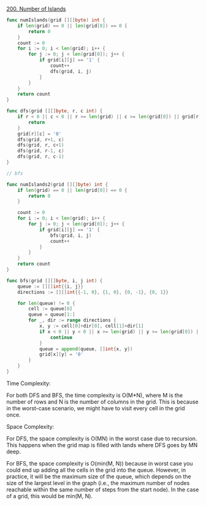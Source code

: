 [200. Number of Islands](https://leetcode.com/problems/number-of-islands/)

```go   
func numIslands(grid [][]byte) int {
    if len(grid) == 0 || len(grid[0]) == 0 {
        return 0
    }
    count := 0
    for i := 0; i < len(grid); i++ {
        for j := 0; j < len(grid[0]); j++ {
            if grid[i][j] == '1' {
                count++
                dfs(grid, i, j)
            }
        }
    }
    return count
}

func dfs(grid [][]byte, r, c int) {
    if r < 0 || c < 0 || r >= len(grid) || c >= len(grid[0]) || grid[r][c] == '0' {
        return
    }
    grid[r][c] = '0'
    dfs(grid, r+1, c)
    dfs(grid, r, c+1)
    dfs(grid, r-1, c)
    dfs(grid, r, c-1)
}

// bfs

func numIslands2(grid [][]byte) int {
    if len(grid) == 0 || len(grid[0]) == 0 {
        return 0
    }

    count := 0
    for i := 0; i < len(grid); i++ {
        for j := 0; j < len(grid[0]); j++ {
            if grid[i][j] == '1' {
                bfs(grid, i, j)
                count++
            }
        }
    }
    return count
}

func bfs(grid [][]byte, i, j int) {
    queue := [][]int{{i, j}}
    directions := [][]int{{-1, 0}, {1, 0}, {0, -1}, {0, 1}}

    for len(queue) != 0 {
        cell := queue[0]
        queue = queue[1:]
        for _, dir := range directions {
            x, y := cell[0]+dir[0], cell[1]+dir[1]
            if x < 0 || y < 0 || x >= len(grid) || y >= len(grid[0]) || grid[x][y] == '0' {
                continue
            }
            queue = append(queue, []int{x, y})
            grid[x][y] = '0'
        }
    }
}
```
Time Complexity:

For both DFS and BFS, the time complexity is O(M*N), where M is the number of rows and N is the number of columns in the grid. This is because in the worst-case scenario, we might have to visit every cell in the grid once.

Space Complexity:

For DFS, the space complexity is O(MN) in the worst case due to recursion. This happens when the grid map is filled with lands where DFS goes by MN deep.

For BFS, the space complexity is O(min(M, N)) because in worst case you could end up adding all the cells in the grid into the queue. However, in practice, it will be the maximum size of the queue, which depends on the size of the largest level in the graph (i.e., the maximum number of nodes reachable within the same number of steps from the start node). In the case of a grid, this would be min(M, N).